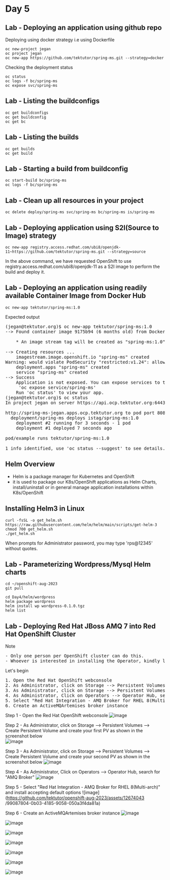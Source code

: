 # Day 5

## Lab - Deploying an application using github repo

Deploying using docker strategy i.e using Dockerfile
```
oc new-project jegan
oc project jegan
oc new-app https://github.com/tektutor/spring-ms.git --strategy=docker
```

Checking the deployment status
```
oc status
oc logs -f bc/spring-ms 
oc expose svc/spring-ms
```

## Lab - Listing the buildconfigs
```
oc get buildconfigs
oc get buildconfig
oc get bc
```

## Lab - Listing the builds
```
oc get builds
oc get build
```

## Lab - Starting a build from buildconfig
```
oc start-build bc/spring-ms
oc logs -f bc/spring-ms
```

## Lab - Clean up all resources in your project
```
oc delete deploy/spring-ms svc/spring-ms bc/spring-ms is/spring-ms
```

## Lab - Deploying application using S2I(Source to Image) strategy
```
oc new-app registry.access.redhat.com/ubi8/openjdk-11~https://github.com/tektutor/spring-ms.git --strategy=source
```
In the above command, we have requested OpenShift to use registry.access.redhat.com/ubi8/openjdk-11 as a S2I image to perform the build and deploy it.

## Lab - Deploying an application using readily available Container Image from Docker Hub
```
oc new-app tektutor/spring-ms:1.0
```

Expected output
<pre>
(jegan@tektutor.org)$ oc new-app tektutor/spring-ms:1.0
--> Found container image 9175b94 (6 months old) from Docker Hub for "tektutor/spring-ms:1.0"

    * An image stream tag will be created as "spring-ms:1.0" that will track this image

--> Creating resources ...
    imagestream.image.openshift.io "spring-ms" created
Warning: would violate PodSecurity "restricted:v1.24": allowPrivilegeEscalation != false (container "spring-ms" must set securityContext.allowPrivilegeEscalation=false), unrestricted capabilities (container "spring-ms" must set securityContext.capabilities.drop=["ALL"]), runAsNonRoot != true (pod or container "spring-ms" must set securityContext.runAsNonRoot=true), seccompProfile (pod or container "spring-ms" must set securityContext.seccompProfile.type to "RuntimeDefault" or "Localhost")
    deployment.apps "spring-ms" created
    service "spring-ms" created
--> Success
    Application is not exposed. You can expose services to the outside world by executing one or more of the commands below:
     'oc expose service/spring-ms' 
    Run 'oc status' to view your app.
(jegan@tektutor.org)$ oc status
In project jegan on server https://api.ocp.tektutor.org:6443

http://spring-ms-jegan.apps.ocp.tektutor.org to pod port 8080-tcp (svc/spring-ms)
  deployment/spring-ms deploys istag/spring-ms:1.0 
    deployment #2 running for 3 seconds - 1 pod
    deployment #1 deployed 7 seconds ago

pod/example runs tektutor/spring-ms:1.0

1 info identified, use 'oc status --suggest' to see details.
</pre>



## Helm Overview
- Helm is a package manager for Kubernetes and OpenShift
- it is used to package our K8s/OpenShift applications as Helm Charts, install/uninstall or in general manage application installations within K8s/OpenShift

## Installing Helm3 in Linux
```
curl -fsSL -o get_helm.sh https://raw.githubusercontent.com/helm/helm/main/scripts/get-helm-3
chmod 700 get_helm.sh
./get_helm.sh
```
When prompts for Administrator password, you may type 'rps@12345' without quotes.

## Lab - Parameterizing Wordpress/Mysql Helm charts
```
cd ~/openshift-aug-2023
git pull

cd Day4/helm/wordpress
helm package wordpress
helm install wp wordpress-0.1.0.tgz
helm list
```

## Lab - Deploying Red Hat JBoss AMQ 7 into Red Hat OpenShift Cluster

Note 
<pre>
- Only one person per OpenShift cluster can do this.
- Whoever is interested in installing the Operator, kindly leave a message via WebEx and let other participants know about the same to avoid conflicts, thanks!
</pre>

Let's begin
<pre>
1. Open the Red Hat OpenShift webconsole
2. As Administrator, click on Storage --> Persistent Volumes --> Create Persistent Volume and create your first PV as shown in the screenshot below  
3. As Administrator, click on Storage --> Persistent Volumes --> Create Persistent Volume and create your second PV as shown in the screenshot below     
4. As Administrator, Click on Operators --> Operator Hub, search for "AMQ Broker"
5. Select "Red Hat Integration - AMQ Broker for RHEL 8(Multi-arch)" and install accepting default options
6. Create an ActiveMQArtemises broker instance
</pre>
Step 1 - Open the Red Hat OpenShift webconsole
![image](https://github.com/tektutor/openshift-aug-2023/assets/12674043/9d4116a0-9bc6-473b-8996-64f4a2a29a32)

Step 2 - As Administrator, click on Storage --> Persistent Volumes --> Create Persistent Volume and create your first PV as shown in the screenshot below  
![image](https://github.com/tektutor/openshift-aug-2023/assets/12674043/242f0348-98f0-4fc8-8562-d259ad3dd9bb)


Step 3 - As Administrator, click on Storage --> Persistent Volumes --> Create Persistent Volume and create your second PV as shown in the screenshot below 
![image](https://github.com/tektutor/openshift-aug-2023/assets/12674043/3972d4e7-a752-49d2-b60d-9eb043ff444b)


Step 4 - As Administrator, Click on Operators --> Operator Hub, search for "AMQ Broker"
![image](https://github.com/tektutor/openshift-aug-2023/assets/12674043/d8b6e8bb-e4ef-4ef4-b5e4-be8eea78993b)

Step 5 - Select "Red Hat Integration - AMQ Broker for RHEL 8(Multi-arch)" and install accepting default options
![image](https://github.com/tektutor/openshift-aug-2023/assets/12674043
/99087804-0b03-4185-9058-050a3f4da81a)

Step 6 - Create an ActiveMQArtemises broker instance
![image](https://github.com/tektutor/openshift-aug-2023/assets/12674043/d23e0375-0614-41a9-87a1-f22c37f9a428)

![image](https://github.com/tektutor/openshift-aug-2023/assets/12674043/81b25df8-23d0-4a03-82b6-fe622974b601)

![image](https://github.com/tektutor/openshift-aug-2023/assets/12674043/1baecc4b-ccf8-4ebd-bad4-2e479602dee9)

![image](https://github.com/tektutor/openshift-aug-2023/assets/12674043/001d66a1-2f3e-4c20-956c-4af842169c76)

![image](https://github.com/tektutor/openshift-aug-2023/assets/12674043/b76afad4-c453-4149-9c41-6c50d4f4e75f)

![image](https://github.com/tektutor/openshift-aug-2023/assets/12674043/40beef9e-8ba0-4d38-aef9-36b2799f6b8b)

![image](https://github.com/tektutor/openshift-aug-2023/assets/12674043/457ad9e0-85d9-49c9-b2c9-46a7b0c3a0be)




